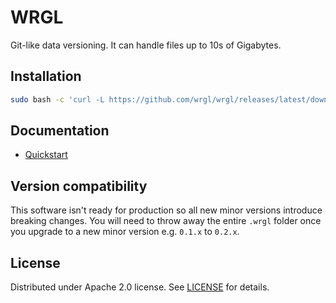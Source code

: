 # WRGL

Git-like data versioning. It can handle files up to 10s of Gigabytes.

## Installation

```bash
sudo bash -c 'curl -L https://github.com/wrgl/wrgl/releases/latest/download/install.sh | bash'
```

## Documentation

- [Quickstart](https://www.wrgl.co/doc/guides/quickstart)

## Version compatibility

This software isn't ready for production so all new minor versions introduce
breaking changes. You will need to throw away the entire `.wrgl` folder once you
upgrade to a new minor version e.g. `0.1.x` to `0.2.x`.

## License

Distributed under Apache 2.0 license. See [LICENSE](LICENSE) for details.
